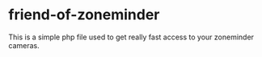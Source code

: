 # friend-of-zoneminder
This is a simple php file used to get really fast access to your zoneminder cameras.
